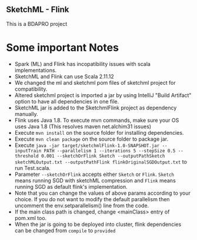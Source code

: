 ## SketchML - Flink 

This is a BDAPRO project

# Some important Notes

- Spark (ML) and Flink has incopatibility issues with scala implementations.
- SketchML and Flink can use Scala 2.11.12
- We changed the ml and sketchml pom files of sketchml project for compatibility.
- Altered sketchml project is imported a jar by using IntelliJ "Build Artifact" option to have all dependencies in one file.
- SketchML jar is added to the SketchmlFlink project as dependency manually.
- Flink uses Java 1.8. To execute mvn commands, make sure your OS uses Java 1.8 (This resolves maven net.alchim31 issues)
- Execute `mvn install` on the source folder for installing dependencies.
- Execute `mvn clean package` on the source folder to package jar.
- Execute `java -jar target/sketchmlFlink-1.0-SNAPSHOT.jar --inputTrain
                                                           PATH
                                                           --parallelism
                                                           1
                                                           --iterations
                                                           5
                                                           --stepSize
                                                           0.5
                                                           --threshold
                                                           0.001
                                                           --sketchOrFlink
                                                           Sketch
                                                           --outputPathSketch
                                                           sketchMLOutput.txt
                                                           --outputPathFlink
                                                           flinkOriginalSGDOutput.txt` to run Test.scala.
- Parameter `--sketchOrFlink` accepts either `Sketch` or `Flink`. `Sketch` means running SGD with sketchML compression 
and `Flink` means running SGD as default flink's implementation. 
- Note that you can change the values of above params according to your choice. If you do not want to modify the default 
parallelism then uncomment  the env.setparallelism() line from the code. 
- If the main class path is changed, change \<mainClass> entry of pom.xml too.
- When the jar is going to be deployed into cluster, flink dependencies can be changed from `compile` to `provided`

